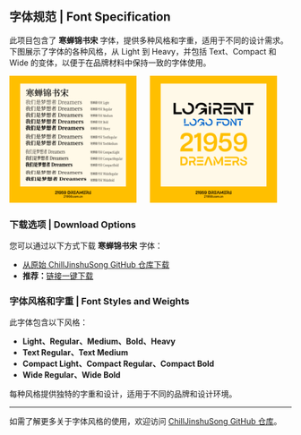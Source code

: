 ## 字体规范 | Font Specification

此项目包含了 **寒蝉锦书宋** 字体，提供多种风格和字重，适用于不同的设计需求。下图展示了字体的各种风格，从 Light 到 Heavy，并包括 Text、Compact 和 Wide 的变体，以便于在品牌材料中保持一致的字体使用。

<div class="image-container">
    <img src="font-specification.png" alt="Font Specification" style="width: 45%; margin-right: 20px;">
    <img src="logirent.png" alt="Logirent" style="width: 45%;">
</div>

### 下载选项 | Download Options

您可以通过以下方式下载 **寒蝉锦书宋** 字体：
- [从原始 ChillJinshuSong GitHub 仓库下载](https://github.com/Warren2060/ChillJinshuSong)
- **推荐：**[链接一键下载](https://assets.zigao.wang/img/%E5%AF%92%E8%9D%89%E9%94%A6%E4%B9%A6%E5%AE%8BGB.zip)

### 字体风格和字重 | Font Styles and Weights

此字体包含以下风格：
- **Light、Regular、Medium、Bold、Heavy**
- **Text Regular、Text Medium**
- **Compact Light、Compact Regular、Compact Bold**
- **Wide Regular、Wide Bold**

每种风格提供独特的字重和设计，适用于不同的品牌和设计环境。

---

如需了解更多关于字体风格的使用，欢迎访问 [ChillJinshuSong GitHub 仓库](https://github.com/Warren2060/ChillJinshuSong)。
